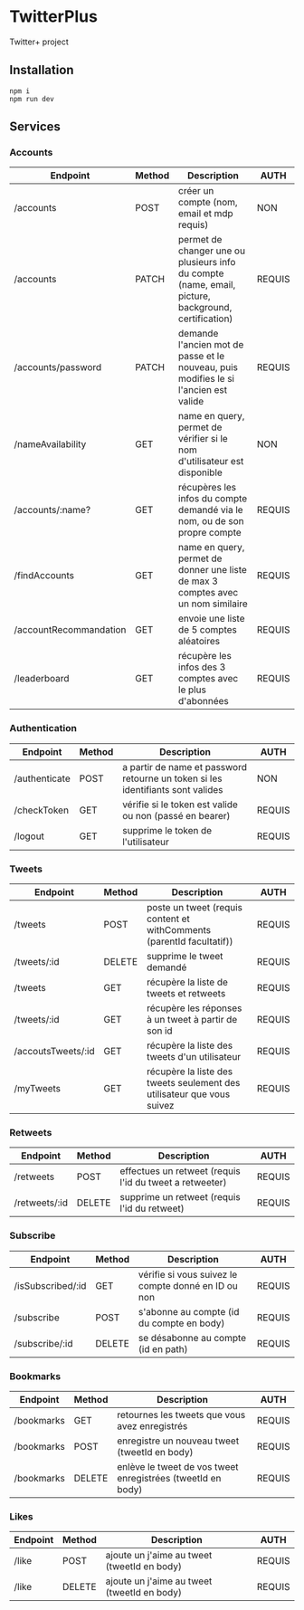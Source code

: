 # TwitterPlus
Twitter+ project

## Installation
```
npm i
npm run dev
```

## Services

### Accounts
| Endpoint               | Method | Description                                                                                         | AUTH   |
| ---------------------- | ------ | --------------------------------------------------------------------------------------------------- | ------ |
| /accounts              | POST   | créer un compte (nom, email et mdp requis)                                                          | NON    |
| /accounts              | PATCH  | permet de changer une ou plusieurs info du compte (name, email, picture, background, certification) | REQUIS |
| /accounts/password     | PATCH  | demande l'ancien mot de passe et le nouveau, puis modifies le si l'ancien est valide                | REQUIS |
| /nameAvailability      | GET    | name en query, permet de vérifier si le nom d'utilisateur est disponible                            | NON    |
| /accounts/:name?       | GET    | récupères les infos du compte demandé via le nom, ou de son propre compte                           | REQUIS |
| /findAccounts          | GET    | name en query, permet de donner une liste de max 3 comptes avec un nom similaire                    | REQUIS |
| /accountRecommandation | GET    | envoie une liste de 5 comptes aléatoires                                                            | REQUIS |
| /leaderboard           | GET    | récupère les infos des 3 comptes avec le plus d'abonnées                                            | REQUIS |

### Authentication
| Endpoint      | Method | Description                                                                     | AUTH   |
| ------------- | ------ | ------------------------------------------------------------------------------- | ------ |
| /authenticate | POST   | a partir de name et password retourne un token si les identifiants sont valides | NON    |
| /checkToken   | GET    | vérifie si le token est valide ou non (passé en bearer)                         | REQUIS |
| /logout       | GET    | supprime le token de l'utilisateur                                              | REQUIS |

### Tweets
| Endpoint           | Method | Description                                                            | AUTH   |
| ------------------ | ------ | ---------------------------------------------------------------------- | ------ |
| /tweets            | POST   | poste un tweet (requis content et withComments (parentId facultatif))  | REQUIS |
| /tweets/:id        | DELETE | supprime le tweet demandé                                              | REQUIS |
| /tweets            | GET    | récupère la liste de tweets et retweets                                | REQUIS |
| /tweets/:id        | GET    | récupère les réponses à un tweet à partir de son id                    | REQUIS |
| /accoutsTweets/:id | GET    | récupère la liste des tweets d'un utilisateur                          | REQUIS |
| /myTweets          | GET    | récupère la liste des tweets seulement des utilisateur que vous suivez | REQUIS |

### Retweets
| Endpoint      | Method | Description                                             | AUTH   |
| ------------- | ------ | ------------------------------------------------------- | ------ |
| /retweets     | POST   | effectues un retweet (requis l'id du tweet a retweeter) | REQUIS |
| /retweets/:id | DELETE | supprime un retweet (requis l'id du retweet)            | REQUIS |

### Subscribe
| Endpoint          | Method | Description                                         | AUTH   |
| ----------------- | ------ | --------------------------------------------------- | ------ |
| /isSubscribed/:id | GET    | vérifie si vous suivez le compte donné en ID ou non | REQUIS |
| /subscribe        | POST   | s'abonne au compte (id du compte en body)           | REQUIS |
| /subscribe/:id    | DELETE | se désabonne au compte (id en path)                 | REQUIS |

### Bookmarks
| Endpoint   | Method | Description                                                 | AUTH   |
| ---------- | ------ | ----------------------------------------------------------- | ------ |
| /bookmarks | GET    | retournes les tweets que vous avez enregistrés              | REQUIS |
| /bookmarks | POST   | enregistre un nouveau tweet (tweetId en body)               | REQUIS |
| /bookmarks | DELETE | enlève le tweet de vos tweet enregistrées (tweetId en body) | REQUIS |

### Likes
| Endpoint | Method | Description                                 | AUTH   |
| -------- | ------ | ------------------------------------------- | ------ |
| /like    | POST   | ajoute un j'aime au tweet (tweetId en body) | REQUIS |
| /like    | DELETE | ajoute un j'aime au tweet (tweetId en body) | REQUIS |